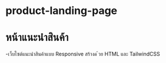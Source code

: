 # product-landing-page
# หน้าแนะนําสินค้า
-เว็บไซต์แนะนําสินค้าแบบ Responsive สร้างด ้วย HTML และ TailwindCSS